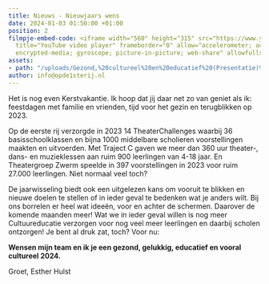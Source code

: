 ```yaml
---
title: Nieuws - Nieuwjaars wens
date: 2024-01-03 01:50:00 +01:00
position: 2
filmpje-embed-code: <iframe width="560" height="315" src="https://www.youtube.com/embed/5C9CC6vLBmA?si=jWH5d0chF8XAQqDc"
  title="YouTube video player" frameborder="0" allow="accelerometer; autoplay; clipboard-write;
  encrypted-media; gyroscope; picture-in-picture; web-share" allowfullscreen></iframe>
assets:
- path: "/uploads/Gezond,%20cultureel%20en%20educatief%20(Presentatie)%201.png"
author: info@opde1sterij.nl
---
```


Het is nog even Kerstvakantie. Ik hoop dat jij daar net zo van geniet als ik: feestdagen met familie en vrienden, tijd voor het gezin en terugblikken op 2023. 

Op de eerste rij verzorgde in 2023 14 TheaterChallenges waarbij 36 basisschoolklassen en bijna 1000 middelbare scholieren voorstellingen maakten en uitvoerden. Met Traject C gaven we meer dan 360 uur theater-, dans- en muzieklessen aan ruim 900 leerlingen van 4-18 jaar. En Theatergroep Zwerm speelde in 397 voorstellingen in 2023 voor ruim 27.000 leerlingen. Niet normaal veel toch?

De jaarwisseling biedt ook een uitgelezen kans om vooruit te blikken en nieuwe doelen te stellen of in ieder geval te bedenken wat je anders wilt. Bij ons borrelen er heel wat ideeën, voor en achter de schermen. Daarover de komende maanden meer! Wat we in ieder geval willen is nog meer Cultuureducatie verzorgen voor nog veel meer leerlingen en daarbij scholen ontzorgen! Je bent al druk zat, toch? Voor nu:

**Wensen mijn team en ik je een gezond, gelukkig, educatief en vooral cultureel 2024.**

Groet,
Esther Hulst